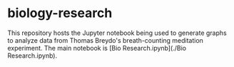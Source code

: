# biology-research

This repository hosts the Jupyter notebook being used to generate graphs to analyze data from Thomas Breydo's breath-counting meditation experiment. The main notebook is [Bio Research.ipynb](./Bio Research.ipynb).
